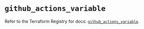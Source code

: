 # `github_actions_variable`

Refer to the Terraform Registry for docs: [`github_actions_variable`](https://registry.terraform.io/providers/integrations/github/6.7.0/docs/resources/actions_variable).
